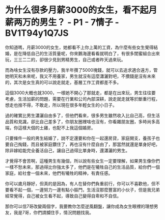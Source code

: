 # 为什么很多月薪3000的女生，看不起月薪两万的男生？ - P1 - 7情子 - BV1T94y1Q7JS

你知道嗎，月薪3000的女生，她都看不上你上萬的工資，為什麼有些女生覺得結婚，是在降低自己的生活質量呢，你來鵝海邊看看就明白了，有很多閨蜜組合出來玩，三三二二的，卻很少見到男精男生，自己或者昨天過來玩。

而為啥女生沒有存款的壓力，我半年攢了5000塊錢，就可以去追求適合遠方，管她明天和未來呢，我又不用養家，男生就沒有這麼瀟灑對吧，不攢錢是沒有未來的，其次是女生真的可以說走就走，基層工作工資都差不多。

這個3000大概也就3000，一樣她不開心了那就走，都是在出來玩，男生往往要考慮，生活加薪的問題，需要在行業和公司內部深耕，說走就走就等於斷重行程，想走也捨不得，不敢走，所以現在很多年輕女生的小日子。

過的確實比男生瀟灑自由多了，但他們看來，很多男生雖然收入比自己高，但生活品質和見識，卻比自己差多了，你朋友圈裡啥也沒有，你看雜朋友圈，多時尚多高端，你這樣大個的土雞，也配不上我這個婚房。

只要條件一般的男生結婚了，說不定還要和你在一起還房貸，家庭開支，養孩子也要自己掏錢，而且被家庭鑽住了，再也沒有什麼自由了，那當然就還是單身好吧，除非嫁給能完全養活自己，讓自己過得比單身時，還瀟灑的男生。

才覺得不會苦啊，這種男生有幾個，所以說有些女生一定要理解，如果男生像你們一樣不愁未來，那過得比你強太多了，他們是在犧牲自己的生活品質，給你們一個家庭，給社會一個未來，他們有犧牲的精神，有責任感。

你可以歲月靜好，但真的是因為，有人在替你們負重前行，你可以不喜歡他，但不要看不起一個，一邊努力一邊有點小摳門，生活沒那麼豐富的小伙子，但是我兄弟經常覺得，自己被女生看不起，導致自己變得自卑和不自信。

那你可以信7哥改變兩個字，我要教你怎麼逆風翻盤，讓你成為女生眼裡的理想男友，我是7哥，你們請攔住手，情況問題找我。